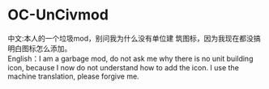 # OC-UnCivmod
中文:本人的一个垃圾mod，别问我为什么没有单位建  筑图标，因为我现在都没搞明白图标怎么添加。  
English：I am a garbage mod, do not ask me   why there is no unit building icon, because I   now do not understand how to add the icon.
I use the machine translation, please forgive    me.